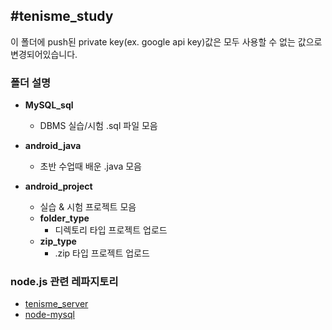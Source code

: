 ## #tenisme_study

이 폴더에 push된 private key(ex. google api key)값은 모두 사용할 수 없는 값으로 변경되어있습니다.

### 폴더 설명

- __MySQL_sql__
  - DBMS 실습/시험 .sql 파일 모음

- __android_java__
  - 초반 수업때 배운 .java 모음

- __android_project__
  - 실습 & 시험 프로젝트 모음
  - __folder_type__
    - 디렉토리 타입 프로젝트 업로드
  - __zip_type__
    - .zip 타입 프로젝트 업로드

### node.js 관련 레파지토리

- [tenisme_server](https://github.com/tenisme/tenisme_server)
- [node-mysql](https://github.com/tenisme/node-mysql)
